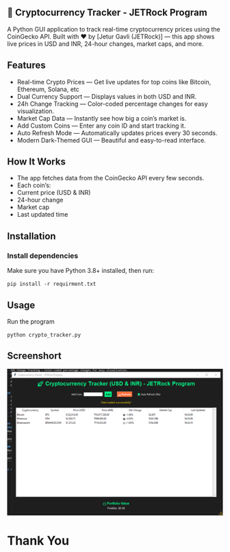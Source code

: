 ## 🚀 Cryptocurrency Tracker - JETRock Program

A Python GUI application to track real-time cryptocurrency prices using the CoinGecko API.
Built with ❤️ by [Jetur Gavli (JETRock)] — this app shows live prices in USD and INR, 24-hour changes, market caps, and more.

## Features

- Real-time Crypto Prices — Get live updates for top coins like Bitcoin, Ethereum, Solana, etc
- Dual Currency Support — Displays values in both USD and INR.
- 24h Change Tracking — Color-coded percentage changes for easy visualization.
- Market Cap Data — Instantly see how big a coin’s market is.
- Add Custom Coins — Enter any coin ID and start tracking it.
- Auto Refresh Mode — Automatically updates prices every 30 seconds.
- Modern Dark-Themed GUI — Beautiful and easy-to-read interface.

## How It Works

- The app fetches data from the CoinGecko API every few seconds.
- Each coin’s:
- Current price (USD & INR)
- 24-hour change
- Market cap
- Last updated time

## Installation

### Install dependencies

Make sure you have Python 3.8+ installed, then run:

```
pip install -r requirment.txt
```

## Usage

Run the program

```
python crypto_tracker.py
```

## Screenshort

![alt text](image.png)

# Thank You
